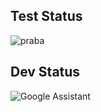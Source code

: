 <h2>Test Status </h2> 

![praba](https://img.shields.io/badge/hyperledger-2F3134?style=for-the-badge&logo=hyperledger&logoColor=white)

 <h2>Dev Status</h2> 

![Google Assistant](https://img.shields.io/badge/google%20assistant-4285F4?style=for-the-badge&logo=google%20assistant&logoColor=white)

